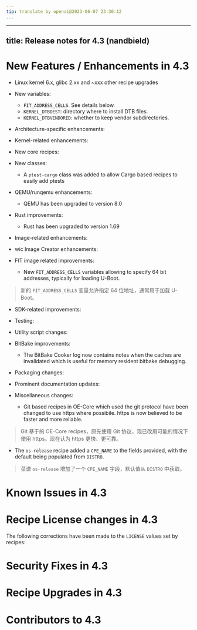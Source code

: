 ```yaml
---
tip: translate by openai@2023-06-07 23:30:12
...
```

---
title: Release notes for 4.3 (nandbield)
----------------------------------------

# New Features / Enhancements in 4.3

- Linux kernel 6.x, glibc 2.xx and \~xxx other recipe upgrades
- New variables:

  - `FIT_ADDRESS_CELLS`. See details below.
  - `KERNEL_DTBDEST`: directory where to install DTB files.
  - `KERNEL_DTBVENDORED`: whether to keep vendor subdirectories.
- Architecture-specific enhancements:
- Kernel-related enhancements:
- New core recipes:
- New classes:

  - A `ptest-cargo` class was added to allow Cargo based recipes to easily add ptests
- QEMU/runqemu enhancements:

  - QEMU has been upgraded to version 8.0
- Rust improvements:

  - Rust has been upgraded to version 1.69
- Image-related enhancements:
- wic Image Creator enhancements:
- FIT image related improvements:

  - New `FIT_ADDRESS_CELLS` variables allowing to specify 64 bit addresses, typically for loading U-Boot.

> 新的 `FIT_ADDRESS_CELLS` 变量允许指定 64 位地址，通常用于加载 U-Boot。

- SDK-related improvements:
- Testing:
- Utility script changes:
- BitBake improvements:

  - The BitBake Cooker log now contains notes when the caches are invalidated which is useful for memory resident bitbake debugging.
- Packaging changes:
- Prominent documentation updates:
- Miscellaneous changes:

  - Git based recipes in OE-Core which used the git protocol have been changed to use https where possibile. https is now believed to be faster and more reliable.

> Git 基于的 OE-Core recipes，原先使用 Git 协议，现已改用可能的情况下使用 https。现在认为 https 更快、更可靠。

- The `os-release` recipe added a `CPE_NAME` to the fields provided, with the default being populated from `DISTRO`.

> 菜谱 `os-release` 增加了一个 `CPE_NAME` 字段，默认值从 `DISTRO` 中获取。

# Known Issues in 4.3

# Recipe License changes in 4.3

The following corrections have been made to the `LICENSE` values set by recipes:

# Security Fixes in 4.3

# Recipe Upgrades in 4.3

# Contributors to 4.3

